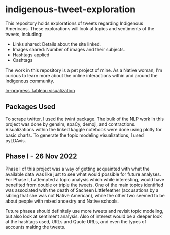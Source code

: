 # indigenous-tweet-exploration

This repository holds explorations of tweets regarding Indigenous Americans. These explorations will look at topics and sentiments of the tweets, including:
- Links shared: Details about the site linked.
- Images shared: Number of images and their subjects.
- Hashtags applied
- Cashtags

The work in this repository is a pet project of mine. As a Native woman, I'm curious to learn more about the online interactions within and around the Indigenous community. 

[In-progress Tableau visualization](https://public.tableau.com/views/IndigenousTweetExploration/Dashboard-OverallTweetFeatures?:language=en-US&publish=yes&:display_count=n&:origin=viz_share_link)


## Packages Used

To scrape twitter, I used the twint package. The bulk of the NLP work in this project was done by gensim, spaCy, demoji, and contractions. Visualizations within the linked kaggle notebook were done using plotly for basic charts. To generate the topic modeling visualizations, I used pyLDAvis.

## Phase I - 26 Nov 2022

Phase I of this project was a way of getting acquainted with what the available data was like just to see what would possible for future analyses. For Phase I, I attempted a topic analysis which while interesting, would have benefited from double or triple the tweets. One of the main topics identified was associated with the death of Sacheen Littlefeather (accusations by a sibling that she was not Native American), while the other two seemed to be about people with mixed ancestry and Native schools.

Future phases should definitely use more tweets and revisit topic modeling, but also look at sentiment analysis. Also of interest would be a deeper look at the hashtags used, URLs and Quote URLs, and even the types of accounts making the tweets.
